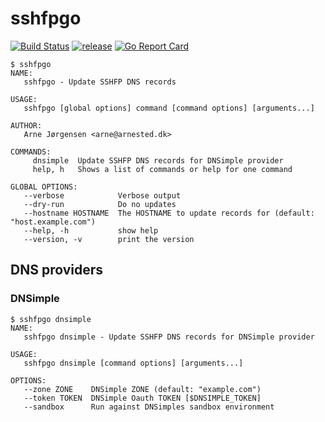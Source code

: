 # sshfpgo

[![Build Status](https://travis-ci.org/arnested/sshfpgo.svg?branch=master)](https://travis-ci.org/arnested/sshfpgo)
[![release](https://github-release-version.herokuapp.com/github/arnested/sshfpgo/release.svg)](https://github.com/arnested/sshfpgo/releases/latest)
[![Go Report Card](https://goreportcard.com/badge/github.com/arnested/sshfpgo)](https://goreportcard.com/report/github.com/arnested/sshfpgo)

```
$ sshfpgo
NAME:
   sshfpgo - Update SSHFP DNS records

USAGE:
   sshfpgo [global options] command [command options] [arguments...]

AUTHOR:
   Arne Jørgensen <arne@arnested.dk>

COMMANDS:
     dnsimple  Update SSHFP DNS records for DNSimple provider
     help, h   Shows a list of commands or help for one command

GLOBAL OPTIONS:
   --verbose            Verbose output
   --dry-run            Do no updates
   --hostname HOSTNAME  The HOSTNAME to update records for (default: "host.example.com")
   --help, -h           show help
   --version, -v        print the version
```

## DNS providers

### DNSimple

```
$ sshfpgo dnsimple
NAME:
   sshfpgo dnsimple - Update SSHFP DNS records for DNSimple provider

USAGE:
   sshfpgo dnsimple [command options] [arguments...]

OPTIONS:
   --zone ZONE    DNSimple ZONE (default: "example.com")
   --token TOKEN  DNSimple Oauth TOKEN [$DNSIMPLE_TOKEN]
   --sandbox      Run against DNSimples sandbox environment
```
